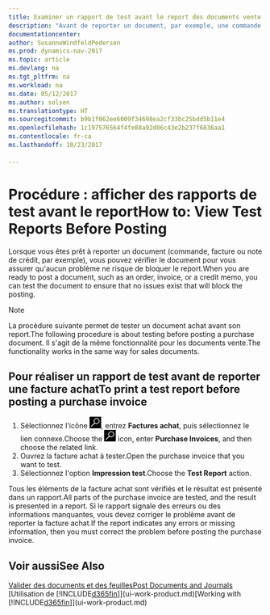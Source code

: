 ```yaml
---
title: Examiner un rapport de test avant le report des documents vente ou achat
description: "Avant de reporter un document, par exemple, une commande ou une note de crédit, vous pouvez le tester et le passer en revue pour rechercher les éventuelles erreurs susceptibles de bloquer le report."
documentationcenter: 
author: SusanneWindfeldPedersen
ms.prod: dynamics-nav-2017
ms.topic: article
ms.devlang: na
ms.tgt_pltfrm: na
ms.workload: na
ms.date: 05/12/2017
ms.author: solsen
ms.translationtype: HT
ms.sourcegitcommit: b9b1f062ee6009f34698ea2cf33bc25bdd5b11e4
ms.openlocfilehash: 1c197576564f4fe88a92d06c43e2b237f6836aa1
ms.contentlocale: fr-ca
ms.lasthandoff: 10/23/2017

---
```

# <a name="how-to-view-test-reports-before-posting"></a><span data-ttu-id="bf72c-103">Procédure : afficher des rapports de test avant le report</span><span class="sxs-lookup"><span data-stu-id="bf72c-103">How to: View Test Reports Before Posting</span></span>
<span data-ttu-id="bf72c-104">Lorsque vous êtes prêt à reporter un document (commande, facture ou note de crédit, par exemple), vous pouvez vérifier le document pour vous assurer qu'aucun problème ne risque de bloquer le report.</span><span class="sxs-lookup"><span data-stu-id="bf72c-104">When you are ready to post a document, such as an order, invoice, or a credit memo, you can test the document to ensure that no issues exist that will block the posting.</span></span>

> [!NOTE]  
>   <span data-ttu-id="bf72c-105">La procédure suivante permet de tester un document achat avant son report.</span><span class="sxs-lookup"><span data-stu-id="bf72c-105">The following procedure is about testing before posting a purchase document.</span></span> <span data-ttu-id="bf72c-106">Il s'agit de la même fonctionnalité pour les documents vente.</span><span class="sxs-lookup"><span data-stu-id="bf72c-106">The functionality works in the same way for sales documents.</span></span>

## <a name="to-print-a-test-report-before-posting-a-purchase-invoice"></a><span data-ttu-id="bf72c-107">Pour réaliser un rapport de test avant de reporter une facture achat</span><span class="sxs-lookup"><span data-stu-id="bf72c-107">To print a test report before posting a purchase invoice</span></span>
1. <span data-ttu-id="bf72c-108">Sélectionnez l'icône ![Page ou état pour la recherche](media/ui-search/search_small.png "icône Page ou état pour la recherche"), entrez **Factures achat**, puis sélectionnez le lien connexe.</span><span class="sxs-lookup"><span data-stu-id="bf72c-108">Choose the ![Search for Page or Report](media/ui-search/search_small.png "Search for Page or Report icon") icon, enter **Purchase Invoices**, and then choose the related link.</span></span>
2. <span data-ttu-id="bf72c-109">Ouvrez la facture achat à tester.</span><span class="sxs-lookup"><span data-stu-id="bf72c-109">Open the purchase invoice that you want to test.</span></span>
3. <span data-ttu-id="bf72c-110">Sélectionnez l'option **Impression test**.</span><span class="sxs-lookup"><span data-stu-id="bf72c-110">Choose the **Test Report** action.</span></span>  

<span data-ttu-id="bf72c-111">Tous les éléments de la facture achat sont vérifiés et le résultat est présenté dans un rapport.</span><span class="sxs-lookup"><span data-stu-id="bf72c-111">All parts of the purchase invoice are tested, and the result is presented in a report.</span></span> <span data-ttu-id="bf72c-112">Si le rapport signale des erreurs ou des informations manquantes, vous devez corriger le problème avant de reporter la facture achat.</span><span class="sxs-lookup"><span data-stu-id="bf72c-112">If the report indicates any errors or missing information, then you must correct the problem before posting the purchase invoice.</span></span>

## <a name="see-also"></a><span data-ttu-id="bf72c-113">Voir aussi</span><span class="sxs-lookup"><span data-stu-id="bf72c-113">See Also</span></span>
[<span data-ttu-id="bf72c-114">Valider des documents et des feuilles</span><span class="sxs-lookup"><span data-stu-id="bf72c-114">Post Documents and Journals</span></span>](ui-post-documents-journals.md)  
<span data-ttu-id="bf72c-115">[Utilisation de [!INCLUDE[d365fin](includes/d365fin_md.md)]](ui-work-product.md)</span><span class="sxs-lookup"><span data-stu-id="bf72c-115">[Working with [!INCLUDE[d365fin](includes/d365fin_md.md)]](ui-work-product.md)</span></span>


